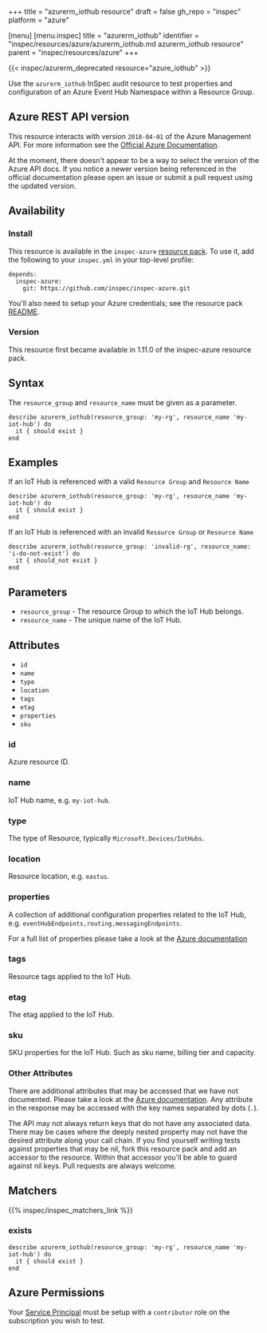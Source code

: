 +++
title = "azurerm_iothub resource"
draft = false
gh_repo = "inspec"
platform = "azure"

[menu]
  [menu.inspec]
    title = "azurerm_iothub"
    identifier = "inspec/resources/azure/azurerm_iothub.md azurerm_iothub resource"
    parent = "inspec/resources/azure"
+++

{{< inspec/azurerm_deprecated resource="azure_iothub" >}}

Use the `azurerm_iothub` InSpec audit resource to test properties and configuration of
an Azure Event Hub Namespace within a Resource Group.

## Azure REST API version

This resource interacts with version `2018-04-01` of the Azure Management API. For more
information see the [Official Azure Documentation](https://docs.microsoft.com/en-us/rest/api/iothub/iothubresource/get).

At the moment, there doesn't appear to be a way to select the version of the
Azure API docs. If you notice a newer version being referenced in the official
documentation please open an issue or submit a pull request using the updated
version.

## Availability

### Install

This resource is available in the `inspec-azure` [resource
pack](/inspec/glossary/#resource-pack). To use it, add the
following to your `inspec.yml` in your top-level profile:

    depends:
      inspec-azure:
        git: https://github.com/inspec/inspec-azure.git

You'll also need to setup your Azure credentials; see the resource pack
[README](https://github.com/inspec/inspec-azure#inspec-for-azure).

### Version

This resource first became available in 1.11.0 of the inspec-azure resource pack.

## Syntax

The `resource_group` and `resource_name` must be given as a parameter.

    describe azurerm_iothub(resource_group: 'my-rg', resource_name 'my-iot-hub') do
      it { should exist }
    end

## Examples

If an IoT Hub is referenced with a valid `Resource Group` and `Resource Name`

    describe azurerm_iothub(resource_group: 'my-rg', resource_name 'my-iot-hub') do
      it { should exist }
    end

If an IoT Hub is referenced with an invalid `Resource Group` or `Resource Name`

    describe azurerm_iothub(resource_group: 'invalid-rg', resource_name: 'i-do-not-exist') do
      it { should_not exist }
    end

## Parameters

- `resource_group` - The resource Group to which the IoT Hub belongs.
- `resource_name` - The unique name of the IoT Hub.

## Attributes

- `id`
- `name`
- `type`
- `location`
- `tags`
- `etag`
- `properties`
- `sku`

### id

Azure resource ID.

### name

IoT Hub name, e.g. `my-iot-hub`.

### type

The type of Resource, typically `Microsoft.Devices/IotHubs`.

### location

Resource location, e.g. `eastus`.

### properties

A collection of additional configuration properties related to the IoT Hub, e.g. `eventHubEndpoints,routing,messagingEndpoints`.

For a full list of properties please take a look at the [Azure documentation](https://docs.microsoft.com/en-us/rest/api/iothub/iothubresource/get#definitions)

### tags

Resource tags applied to the IoT Hub.

### etag

The etag applied to the IoT Hub.

### sku

SKU properties for the IoT Hub. Such as sku name, billing tier and capacity.

### Other Attributes

There are additional attributes that may be accessed that we have not
documented. Please take a look at the [Azure documentation](#azure-rest-api-version).
Any attribute in the response may be accessed with the key names separated by
dots (`.`).

The API may not always return keys that do not have any associated data. There
may be cases where the deeply nested property may not have the desired
attribute along your call chain. If you find yourself writing tests against
properties that may be nil, fork this resource pack and add an accessor to the
resource. Within that accessor you'll be able to guard against nil keys. Pull
requests are always welcome.

## Matchers

{{% inspec/inspec_matchers_link %}}

### exists

    describe azurerm_iothub(resource_group: 'my-rg', resource_name 'my-iot-hub') do
      it { should exist }
    end

## Azure Permissions

Your [Service
Principal](https://docs.microsoft.com/en-us/azure/azure-resource-manager/resource-group-create-service-principal-portal)
must be setup with a `contributor` role on the subscription you wish to test.
